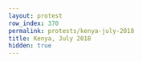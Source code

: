```yaml
---
layout: protest
row_index: 370
permalink: protests/kenya-july-2018
title: Kenya, July 2018
hidden: true
---
```

